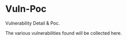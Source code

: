 # Vuln-Poc
Vulnerability Detail &amp; Poc.

The various vulnerabilities found will be collected here.
